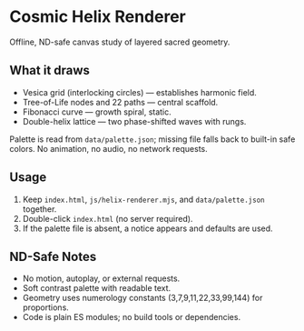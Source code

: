 # Cosmic Helix Renderer

Offline, ND-safe canvas study of layered sacred geometry.

## What it draws
- Vesica grid (interlocking circles) — establishes harmonic field.
- Tree-of-Life nodes and 22 paths — central scaffold.
- Fibonacci curve — growth spiral, static.
- Double-helix lattice — two phase-shifted waves with rungs.

Palette is read from `data/palette.json`; missing file falls back to built-in safe colors.
No animation, no audio, no network requests.

## Usage
1. Keep `index.html`, `js/helix-renderer.mjs`, and `data/palette.json` together.
2. Double-click `index.html` (no server required).
3. If the palette file is absent, a notice appears and defaults are used.

## ND-Safe Notes
- No motion, autoplay, or external requests.
- Soft contrast palette with readable text.
- Geometry uses numerology constants (3,7,9,11,22,33,99,144) for proportions.
- Code is plain ES modules; no build tools or dependencies.
